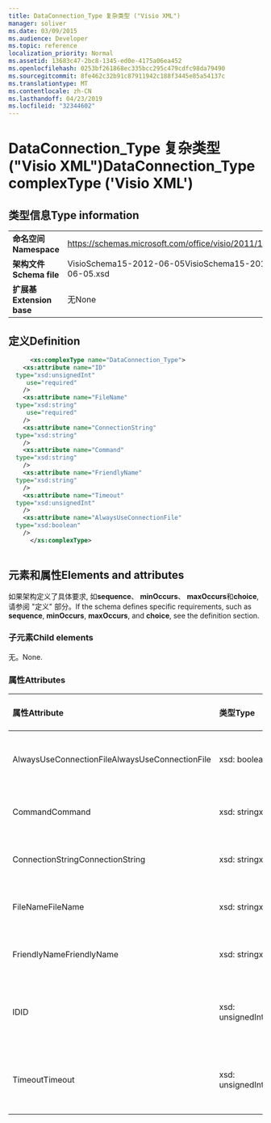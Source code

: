 ```yaml
---
title: DataConnection_Type 复杂类型 ("Visio XML")
manager: soliver
ms.date: 03/09/2015
ms.audience: Developer
ms.topic: reference
localization_priority: Normal
ms.assetid: 13683c47-2bc8-1345-ed0e-4175a06ea452
ms.openlocfilehash: 0253bf261868ec335bcc295c479cdfc98da79490
ms.sourcegitcommit: 8fe462c32b91c87911942c188f3445e85a54137c
ms.translationtype: MT
ms.contentlocale: zh-CN
ms.lasthandoff: 04/23/2019
ms.locfileid: "32344602"
---
```

# <a name="dataconnectiontype-complextype-visio-xml"></a><span data-ttu-id="20e18-102">DataConnection_Type 复杂类型 ("Visio XML")</span><span class="sxs-lookup"><span data-stu-id="20e18-102">DataConnection_Type complexType ('Visio XML')</span></span>

## <a name="type-information"></a><span data-ttu-id="20e18-103">类型信息</span><span class="sxs-lookup"><span data-stu-id="20e18-103">Type information</span></span>

|||
|:-----|:-----|
|<span data-ttu-id="20e18-104">**命名空间**</span><span class="sxs-lookup"><span data-stu-id="20e18-104">**Namespace**</span></span> <br/> |https://schemas.microsoft.com/office/visio/2011/1/core  <br/> |
|<span data-ttu-id="20e18-105">**架构文件**</span><span class="sxs-lookup"><span data-stu-id="20e18-105">**Schema file**</span></span> <br/> |<span data-ttu-id="20e18-106">VisioSchema15-2012-06-05</span><span class="sxs-lookup"><span data-stu-id="20e18-106">VisioSchema15-2012-06-05.xsd</span></span>  <br/> |
|<span data-ttu-id="20e18-107">**扩展基**</span><span class="sxs-lookup"><span data-stu-id="20e18-107">**Extension base**</span></span> <br/> |<span data-ttu-id="20e18-108">无</span><span class="sxs-lookup"><span data-stu-id="20e18-108">None</span></span>  <br/> |
   
## <a name="definition"></a><span data-ttu-id="20e18-109">定义</span><span class="sxs-lookup"><span data-stu-id="20e18-109">Definition</span></span>

```XML
      <xs:complexType name="DataConnection_Type">
    <xs:attribute name="ID"
  type="xsd:unsignedInt"
     use="required"
    />
    <xs:attribute name="FileName"
  type="xsd:string"
     use="required"
    />
    <xs:attribute name="ConnectionString"
  type="xsd:string"
    />
    <xs:attribute name="Command"
  type="xsd:string"
    />
    <xs:attribute name="FriendlyName"
  type="xsd:string"
    />
    <xs:attribute name="Timeout"
  type="xsd:unsignedInt"
    />
    <xs:attribute name="AlwaysUseConnectionFile"
  type="xsd:boolean"
    />
      </xs:complexType>
      
```

## <a name="elements-and-attributes"></a><span data-ttu-id="20e18-110">元素和属性</span><span class="sxs-lookup"><span data-stu-id="20e18-110">Elements and attributes</span></span>

<span data-ttu-id="20e18-111">如果架构定义了具体要求, 如**sequence**、 **minOccurs**、 **maxOccurs**和**choice**, 请参阅 "定义" 部分。</span><span class="sxs-lookup"><span data-stu-id="20e18-111">If the schema defines specific requirements, such as **sequence**, **minOccurs**, **maxOccurs**, and **choice**, see the definition section.</span></span> 
  
### <a name="child-elements"></a><span data-ttu-id="20e18-112">子元素</span><span class="sxs-lookup"><span data-stu-id="20e18-112">Child elements</span></span>

<span data-ttu-id="20e18-113">无。</span><span class="sxs-lookup"><span data-stu-id="20e18-113">None.</span></span>
  
### <a name="attributes"></a><span data-ttu-id="20e18-114">属性</span><span class="sxs-lookup"><span data-stu-id="20e18-114">Attributes</span></span>

|<span data-ttu-id="20e18-115">**属性**</span><span class="sxs-lookup"><span data-stu-id="20e18-115">**Attribute**</span></span>|<span data-ttu-id="20e18-116">**类型**</span><span class="sxs-lookup"><span data-stu-id="20e18-116">**Type**</span></span>|<span data-ttu-id="20e18-117">**必需**</span><span class="sxs-lookup"><span data-stu-id="20e18-117">**Required**</span></span>|<span data-ttu-id="20e18-118">**描述**</span><span class="sxs-lookup"><span data-stu-id="20e18-118">**Description**</span></span>|<span data-ttu-id="20e18-119">**可能的值**</span><span class="sxs-lookup"><span data-stu-id="20e18-119">**Possible values**</span></span>|
|:-----|:-----|:-----|:-----|:-----|
|<span data-ttu-id="20e18-120">AlwaysUseConnectionFile</span><span class="sxs-lookup"><span data-stu-id="20e18-120">AlwaysUseConnectionFile</span></span>  <br/> |<span data-ttu-id="20e18-121">xsd: boolean</span><span class="sxs-lookup"><span data-stu-id="20e18-121">xsd:boolean</span></span>  <br/> |<span data-ttu-id="20e18-122">可选</span><span class="sxs-lookup"><span data-stu-id="20e18-122">optional</span></span>  <br/> ||<span data-ttu-id="20e18-123">xsd: boolean 类型的值。</span><span class="sxs-lookup"><span data-stu-id="20e18-123">Values of the xsd:boolean type.</span></span>  <br/> |
|<span data-ttu-id="20e18-124">Command</span><span class="sxs-lookup"><span data-stu-id="20e18-124">Command</span></span>  <br/> |<span data-ttu-id="20e18-125">xsd: string</span><span class="sxs-lookup"><span data-stu-id="20e18-125">xsd:string</span></span>  <br/> |<span data-ttu-id="20e18-126">可选</span><span class="sxs-lookup"><span data-stu-id="20e18-126">optional</span></span>  <br/> ||<span data-ttu-id="20e18-127">xsd: string 类型的值。</span><span class="sxs-lookup"><span data-stu-id="20e18-127">Values of the xsd:string type.</span></span>  <br/> |
|<span data-ttu-id="20e18-128">ConnectionString</span><span class="sxs-lookup"><span data-stu-id="20e18-128">ConnectionString</span></span>  <br/> |<span data-ttu-id="20e18-129">xsd: string</span><span class="sxs-lookup"><span data-stu-id="20e18-129">xsd:string</span></span>  <br/> |<span data-ttu-id="20e18-130">可选</span><span class="sxs-lookup"><span data-stu-id="20e18-130">optional</span></span>  <br/> ||<span data-ttu-id="20e18-131">xsd: string 类型的值。</span><span class="sxs-lookup"><span data-stu-id="20e18-131">Values of the xsd:string type.</span></span>  <br/> |
|<span data-ttu-id="20e18-132">FileName</span><span class="sxs-lookup"><span data-stu-id="20e18-132">FileName</span></span>  <br/> |<span data-ttu-id="20e18-133">xsd: string</span><span class="sxs-lookup"><span data-stu-id="20e18-133">xsd:string</span></span>  <br/> |<span data-ttu-id="20e18-134">必需</span><span class="sxs-lookup"><span data-stu-id="20e18-134">required</span></span>  <br/> ||<span data-ttu-id="20e18-135">xsd: string 类型的值。</span><span class="sxs-lookup"><span data-stu-id="20e18-135">Values of the xsd:string type.</span></span>  <br/> |
|<span data-ttu-id="20e18-136">FriendlyName</span><span class="sxs-lookup"><span data-stu-id="20e18-136">FriendlyName</span></span>  <br/> |<span data-ttu-id="20e18-137">xsd: string</span><span class="sxs-lookup"><span data-stu-id="20e18-137">xsd:string</span></span>  <br/> |<span data-ttu-id="20e18-138">可选</span><span class="sxs-lookup"><span data-stu-id="20e18-138">optional</span></span>  <br/> ||<span data-ttu-id="20e18-139">xsd: string 类型的值。</span><span class="sxs-lookup"><span data-stu-id="20e18-139">Values of the xsd:string type.</span></span>  <br/> |
|<span data-ttu-id="20e18-140">ID</span><span class="sxs-lookup"><span data-stu-id="20e18-140">ID</span></span>  <br/> |<span data-ttu-id="20e18-141">xsd: unsignedInt</span><span class="sxs-lookup"><span data-stu-id="20e18-141">xsd:unsignedInt</span></span>  <br/> |<span data-ttu-id="20e18-142">必需</span><span class="sxs-lookup"><span data-stu-id="20e18-142">required</span></span>  <br/> ||<span data-ttu-id="20e18-143">xsd: unsignedInt 类型的值。</span><span class="sxs-lookup"><span data-stu-id="20e18-143">Values of the xsd:unsignedInt type.</span></span>  <br/> |
|<span data-ttu-id="20e18-144">Timeout</span><span class="sxs-lookup"><span data-stu-id="20e18-144">Timeout</span></span>  <br/> |<span data-ttu-id="20e18-145">xsd: unsignedInt</span><span class="sxs-lookup"><span data-stu-id="20e18-145">xsd:unsignedInt</span></span>  <br/> |<span data-ttu-id="20e18-146">可选</span><span class="sxs-lookup"><span data-stu-id="20e18-146">optional</span></span>  <br/> ||<span data-ttu-id="20e18-147">xsd: unsignedInt 类型的值。</span><span class="sxs-lookup"><span data-stu-id="20e18-147">Values of the xsd:unsignedInt type.</span></span>  <br/> |
   

